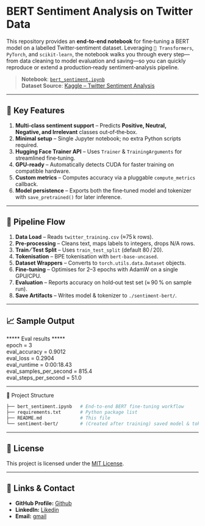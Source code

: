 # BERT Sentiment Analysis on Twitter Data

This repository provides an **end‑to‑end notebook** for fine‑tuning a BERT model on a labelled Twitter‑sentiment dataset. Leveraging `🤗 Transformers`, `PyTorch`, and `scikit‑learn`, the notebook walks you through every step—from data cleaning to model evaluation and saving—so you can quickly reproduce or extend a production‑ready sentiment‑analysis pipeline.

> **Notebook**: [`bert_sentiment.ipynb`](bert_sentiment.ipynb)  
> **Dataset Source**: [Kaggle – Twitter Sentiment Analysis](https://www.kaggle.com/datasets)  

---

## 🔧 Key Features

1. **Multi‑class sentiment support** – Predicts **Positive, Neutral, Negative, and Irrelevant** classes out‑of‑the‑box.  
2. **Minimal setup** – Single Jupyter notebook; no extra Python scripts required.  
3. **Hugging Face Trainer API** – Uses `Trainer` & `TrainingArguments` for streamlined fine‑tuning.  
4. **GPU‑ready** – Automatically detects CUDA for faster training on compatible hardware.  
5. **Custom metrics** – Computes accuracy via a pluggable `compute_metrics` callback.  
6. **Model persistence** – Exports both the fine‑tuned model and tokenizer with `save_pretrained()` for later inference.  

---

## 🧭 Pipeline Flow

1. **Data Load** – Reads `twitter_training.csv` (≈​75 k rows).  
2. **Pre‑processing** – Cleans text, maps labels to integers, drops N/A rows.  
3. **Train ⁄ Test Split** – Uses `train_test_split` (default 80 / 20).  
4. **Tokenisation** – BPE tokenisation with `bert‑base‑uncased`.  
5. **Dataset Wrappers** – Converts to `torch.utils.data.Dataset` objects.  
6. **Fine‑tuning** – Optimises for 2–3 epochs with AdamW on a single GPU/CPU.  
7. **Evaluation** – Reports accuracy on hold‑out test set (≈ 90 % on sample run).  
8. **Save Artifacts** – Writes model & tokenizer to `./sentiment‑bert/`.  

---

## 📈 Sample Output

***** Eval results *****   
epoch = 3   
eval_accuracy = 0.9012   
eval_loss = 0.2904   
eval_runtime = 0:00:18.43   
eval_samples_per_second = 815.4   
eval_steps_per_second = 51.0   

---

📂 Project Structure
```bash
├── bert_sentiment.ipynb   # End‑to‑end BERT fine‑tuning workflow
├── requirements.txt       # Python package list
├── README.md              # This file
└── sentiment‑bert/        # (Created after training) saved model & tokenizer
```
---

## 📄 License

This project is licensed under the [MIT License](LICENSE).

--- 

## 🔗 **Links & Contact**

- **GitHub Profile:** [Github](https://github.com/pradeep-kumar8/)
- **LinkedIn:** [Likedin](https://linkedin.com/in/pradeep-kumar8)
- **Email:** [gmail](mailto:pradeep.kmr.pro@gmail.com)
